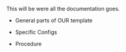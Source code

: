 This will be were all the documentation goes.

- General parts of OUR template

- Specific Configs

- Procedure